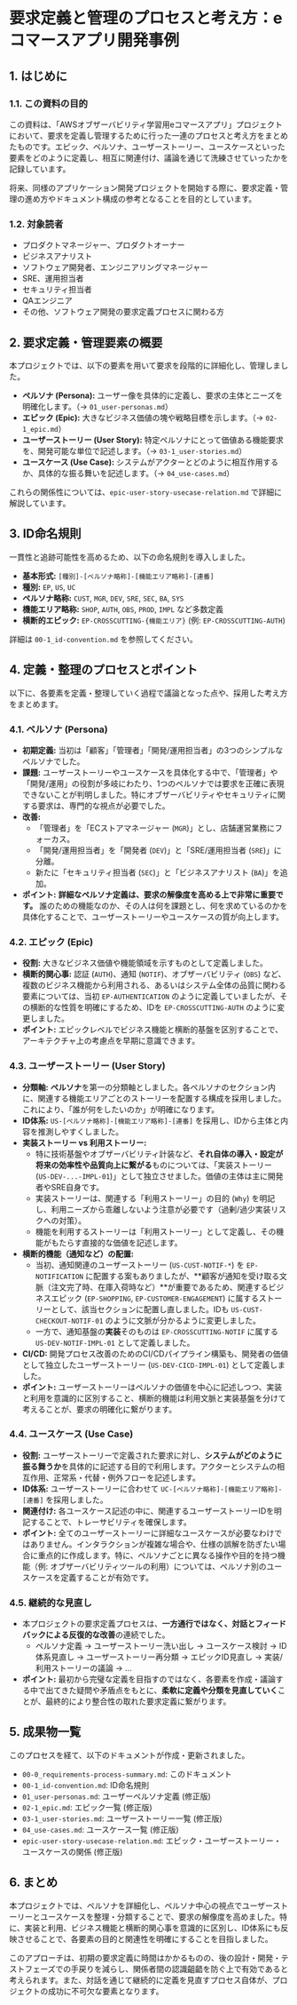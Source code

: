 # 要求定義と管理のプロセスと考え方：eコマースアプリ開発事例

## 1. はじめに

### 1.1. この資料の目的

この資料は、「AWSオブザーバビリティ学習用eコマースアプリ」プロジェクトにおいて、要求を定義し管理するために行った一連のプロセスと考え方をまとめたものです。エピック、ペルソナ、ユーザーストーリー、ユースケースといった要素をどのように定義し、相互に関連付け、議論を通じて洗練させていったかを記録しています。

将来、同様のアプリケーション開発プロジェクトを開始する際に、要求定義・管理の進め方やドキュメント構成の参考となることを目的としています。

### 1.2. 対象読者

* プロダクトマネージャー、プロダクトオーナー
* ビジネスアナリスト
* ソフトウェア開発者、エンジニアリングマネージャー
* SRE、運用担当者
* セキュリティ担当者
* QAエンジニア
* その他、ソフトウェア開発の要求定義プロセスに関わる方

## 2. 要求定義・管理要素の概要

本プロジェクトでは、以下の要素を用いて要求を段階的に詳細化し、管理しました。

* **ペルソナ (Persona):** ユーザー像を具体的に定義し、要求の主体とニーズを明確化します。（→ `01_user-personas.md`）
* **エピック (Epic):** 大きなビジネス価値の塊や戦略目標を示します。（→ `02-1_epic.md`）
* **ユーザーストーリー (User Story):** 特定ペルソナにとって価値ある機能要求を、開発可能な単位で記述します。（→ `03-1_user-stories.md`）
* **ユースケース (Use Case):** システムがアクターとどのように相互作用するか、具体的な振る舞いを記述します。（→ `04_use-cases.md`）

これらの関係性については、`epic-user-story-usecase-relation.md` で詳細に解説しています。

## 3. ID命名規則

一貫性と追跡可能性を高めるため、以下の命名規則を導入しました。

* **基本形式:** `[種別]-[ペルソナ略称]-[機能エリア略称]-[連番]`
* **種別:** `EP`, `US`, `UC`
* **ペルソナ略称:** `CUST`, `MGR`, `DEV`, `SRE`, `SEC`, `BA`, `SYS`
* **機能エリア略称:** `SHOP`, `AUTH`, `OBS`, `PROD`, `IMPL` など多数定義
* **横断的エピック:** `EP-CROSSCUTTING-{機能エリア}` (例: `EP-CROSSCUTTING-AUTH`)

詳細は `00-1_id-convention.md` を参照してください。

## 4. 定義・整理のプロセスとポイント

以下に、各要素を定義・整理していく過程で議論となった点や、採用した考え方をまとめます。

### 4.1. ペルソナ (Persona)

* **初期定義:** 当初は「顧客」「管理者」「開発/運用担当者」の3つのシンプルなペルソナでした。
* **課題:** ユーザーストーリーやユースケースを具体化する中で、「管理者」や「開発/運用」の役割が多岐にわたり、1つのペルソナでは要求を正確に表現できないことが判明しました。特にオブザーバビリティやセキュリティに関する要求は、専門的な視点が必要でした。
* **改善:**
  * 「管理者」を「ECストアマネージャー (`MGR`)」とし、店舗運営業務にフォーカス。
  * 「開発/運用担当者」を「開発者 (`DEV`)」と「SRE/運用担当者 (`SRE`)」に分離。
  * 新たに「セキュリティ担当者 (`SEC`)」と「ビジネスアナリスト (`BA`)」を追加。
* **ポイント:** **詳細なペルソナ定義は、要求の解像度を高める上で非常に重要です。** 誰のための機能なのか、その人は何を課題とし、何を求めているのかを具体化することで、ユーザーストーリーやユースケースの質が向上します。

### 4.2. エピック (Epic)

* **役割:** 大きなビジネス価値や機能領域を示すものとして定義しました。
* **横断的関心事:** 認証 (`AUTH`)、通知 (`NOTIF`)、オブザーバビリティ (`OBS`) など、複数のビジネス機能から利用される、あるいはシステム全体の品質に関わる要素については、当初 `EP-AUTHENTICATION` のように定義していましたが、その横断的な性質を明確にするため、IDを `EP-CROSSCUTTING-AUTH` のように変更しました。
* **ポイント:** エピックレベルでビジネス機能と横断的基盤を区別することで、アーキテクチャ上の考慮点を早期に意識できます。

### 4.3. ユーザーストーリー (User Story)

* **分類軸:** **ペルソナ**を第一の分類軸としました。各ペルソナのセクション内に、関連する機能エリアごとのストーリーを配置する構成を採用しました。これにより、「誰が何をしたいのか」が明確になります。
* **ID体系:** `US-[ペルソナ略称]-[機能エリア略称]-[連番]` を採用し、IDから主体と内容を推測しやすくしました。
* **実装ストーリー vs 利用ストーリー:**
  * 特に技術基盤やオブザーバビリティ計装など、**それ自体の導入・設定が将来の効率性や品質向上に繋がる**ものについては、「実装ストーリー (`US-DEV-...-IMPL-01`)」として独立させました。価値の主体は主に開発者やSRE自身です。
  * 実装ストーリーは、関連する「利用ストーリー」の目的 (`Why`) を明記し、利用ニーズから乖離しないよう注意が必要です（過剰/過少実装リスクへの対策）。
  * 機能を利用するストーリーは「利用ストーリー」として定義し、その機能がもたらす直接的な価値を記述します。
* **横断的機能（通知など）の配置:**
  * 当初、通知関連のユーザーストーリー (`US-CUST-NOTIF-*`) を `EP-NOTIFICATION` に配置する案もありましたが、**顧客が通知を受け取る文脈（注文完了時、在庫入荷時など）**が重要であるため、関連するビジネスエピック (`EP-SHOPPING`, `EP-CUSTOMER-ENGAGEMENT`) に属するストーリーとして、該当セクションに配置し直しました。IDも `US-CUST-CHECKOUT-NOTIF-01` のように文脈が分かるように変更しました。
  * 一方で、通知基盤の**実装**そのものは `EP-CROSSCUTTING-NOTIF` に属する `US-DEV-NOTIF-IMPL-01` として定義しました。
* **CI/CD:** 開発プロセス改善のためのCI/CDパイプライン構築も、開発者の価値として独立したユーザーストーリー (`US-DEV-CICD-IMPL-01`) として定義しました。
* **ポイント:** ユーザーストーリーはペルソナの価値を中心に記述しつつ、実装と利用を意識的に区別すること、横断的機能は利用文脈と実装基盤を分けて考えることが、要求の明確化に繋がります。

### 4.4. ユースケース (Use Case)

* **役割:** ユーザーストーリーで定義された要求に対し、**システムがどのように振る舞うか**を具体的に記述する目的で利用します。アクターとシステムの相互作用、正常系・代替・例外フローを記述します。
* **ID体系:** ユーザーストーリーに合わせて `UC-[ペルソナ略称]-[機能エリア略称]-[連番]` を採用しました。
* **関連付け:** 各ユースケース記述の中に、関連するユーザーストーリーIDを明記することで、トレーサビリティを確保します。
* **ポイント:** 全てのユーザーストーリーに詳細なユースケースが必要なわけではありません。インタラクションが複雑な場合や、仕様の誤解を防ぎたい場合に重点的に作成します。特に、ペルソナごとに異なる操作や目的を持つ機能（例: オブザーバビリティツールの利用）については、ペルソナ別のユースケースを定義することが有効です。

### 4.5. 継続的な見直し

* 本プロジェクトの要求定義プロセスは、**一方通行ではなく、対話とフィードバックによる反復的な改善**の連続でした。
  * ペルソナ定義 → ユーザーストーリー洗い出し → ユースケース検討 → ID体系見直し → ユーザーストーリー再分類 → エピックID見直し → 実装/利用ストーリーの議論 → ...
* **ポイント:** 最初から完璧な定義を目指すのではなく、各要素を作成・議論する中で出てきた疑問や矛盾点をもとに、**柔軟に定義や分類を見直していく**ことが、最終的により整合性の取れた要求定義に繋がります。

## 5. 成果物一覧

このプロセスを経て、以下のドキュメントが作成・更新されました。

* `00-0_requirements-process-summary.md`: このドキュメント
* `00-1_id-convention.md`: ID命名規則
* `01_user-personas.md`: ユーザーペルソナ定義 (修正版)
* `02-1_epic.md`: エピック一覧 (修正版)
* `03-1_user-stories.md`: ユーザーストーリー一覧 (修正版)
* `04_use-cases.md`: ユースケース一覧 (修正版)
* `epic-user-story-usecase-relation.md`: エピック・ユーザーストーリー・ユースケースの関係 (修正版)

## 6. まとめ

本プロジェクトでは、ペルソナを詳細化し、ペルソナ中心の視点でユーザーストーリーとユースケースを整理・分類することで、要求の解像度を高めました。特に、実装と利用、ビジネス機能と横断的関心事を意識的に区別し、ID体系にも反映させることで、各要素の目的と関連性を明確にすることを目指しました。

このアプローチは、初期の要求定義に時間はかかるものの、後の設計・開発・テストフェーズでの手戻りを減らし、関係者間の認識齟齬を防ぐ上で有効であると考えられます。また、対話を通じて継続的に定義を見直すプロセス自体が、プロジェクトの成功に不可欠な要素となります。
